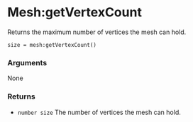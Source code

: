 <!--
category: reference
-->

Mesh:getVertexCount
===

Returns the maximum number of vertices the mesh can hold.

    size = mesh:getVertexCount()

### Arguments

None

### Returns

- `number size` The number of vertices the mesh can hold.
